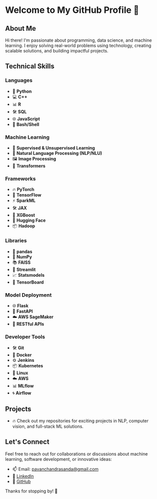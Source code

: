 # Welcome to My GitHub Profile 👋

## About Me
Hi there! I'm passionate about programming, data science, and machine learning. I enjoy solving real-world problems using technology, creating scalable solutions, and building impactful projects.

## Technical Skills

### Languages
- 🐍 **Python**
- 💻 **C++**
- 📊 **R**
- 🛠️ **SQL**
- 🌐 **JavaScript**
- 🐚 **Bash/Shell**

### Machine Learning
- 🤖 **Supervised & Unsupervised Learning**
- 🧠 **Natural Language Processing (NLP/NLU)**
- 🖼️ **Image Processing**
- 🔗 **Transformers**

### Frameworks
- 🔥 **PyTorch**
- 🧬 **TensorFlow**
- ⚡ **SparkML**
- 🛠️ **JAX**
- 🌲 **XGBoost**
- 🤗 **Hugging Face**
- 📦 **Hadoop**

### Libraries
- 🐼 **pandas**
- 🔢 **NumPy**
- 📚 **FAISS**
- 🎨 **Streamlit**
- 📈 **Statsmodels**
- 📝 **TensorBoard**

### Model Deployment
- 🌐 **Flask**
- 🚀 **FastAPI**
- ☁️ **AWS SageMaker**
- 🔄 **RESTful APIs**

### Developer Tools
- 🛠️ **Git**
- 🐳 **Docker**
- ⚙️ **Jenkins**
- 📦 **Kubernetes**
- 🐧 **Linux**
- ☁️ **AWS**
- 📊 **MLflow**
- 🌀 **Airflow**

## Projects
- 🔥 Check out my repositories for exciting projects in NLP, computer vision, and full-stack ML solutions.

## Let's Connect
Feel free to reach out for collaborations or discussions about machine learning, software development, or innovative ideas:

- 📫 Email: pavanchandrasanda@gmail.com
- 💼 [LinkedIn](https://linkedin.com/in/pavan)
- 🌟 [GitHub](https://github.com/pavan)

Thanks for stopping by! 🚀
